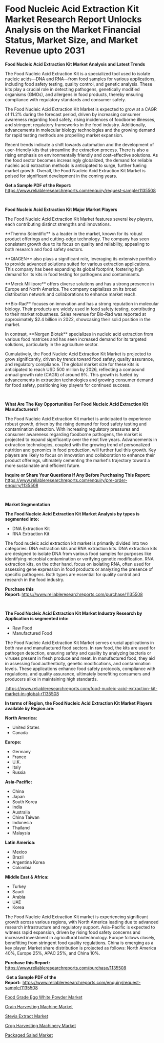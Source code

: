 <p><h1>Food Nucleic Acid Extraction Kit Market Research Report Unlocks Analysis on the Market Financial Status, Market Size, and Market Revenue upto 2031</h1></p><p><strong>Food Nucleic Acid Extraction Kit Market Analysis and Latest Trends</strong></p>
<p><p>The Food Nucleic Acid Extraction Kit is a specialized tool used to isolate nucleic acids—DNA and RNA—from food samples for various applications, including food safety testing, quality control, and genetic analysis. These kits play a crucial role in detecting pathogens, genetically modified organisms (GMOs), and allergens in food products, thereby ensuring compliance with regulatory standards and consumer safety.</p><p>The Food Nucleic Acid Extraction Kit Market is expected to grow at a CAGR of 11.2% during the forecast period, driven by increasing consumer awareness regarding food safety, rising incidences of foodborne illnesses, and stringent regulatory frameworks in the food industry. Additionally, advancements in molecular biology technologies and the growing demand for rapid testing methods are propelling market expansion. </p><p>Recent trends indicate a shift towards automation and the development of user-friendly kits that streamline the extraction process. There is also a rising emphasis on environmentally friendly and cost-effective solutions. As the food sector becomes increasingly globalized, the demand for reliable nucleic acid extraction methods is anticipated to surge, further fueling market growth. Overall, the Food Nucleic Acid Extraction Kit Market is poised for significant development in the coming years.</p></p>
<p><strong>Get a Sample PDF of the Report:&nbsp;</strong> <a href="https://www.reliableresearchreports.com/enquiry/request-sample/1135508?utm_campaign=83&utm_medium=2&utm_source=Github&utm_content=ia&utm_term=09102024&utm_id=food-nucleic-acid-extraction-kit">https://www.reliableresearchreports.com/enquiry/request-sample/1135508</a></p>
<p>&nbsp;</p>
<p><strong>Food Nucleic Acid Extraction Kit Major Market Players</strong></p>
<p><p>The Food Nucleic Acid Extraction Kit Market features several key players, each contributing distinct strengths and innovations. </p><p>**Thermo Scientific** is a leader in the market, known for its robust product offerings and cutting-edge technology. The company has seen consistent growth due to its focus on quality and reliability, appealing to both research and food safety sectors. </p><p>**QIAGEN** also plays a significant role, leveraging its extensive portfolio to provide advanced solutions suited for various extraction applications. This company has been expanding its global footprint, fostering high demand for its kits in food testing for pathogens and contaminants.</p><p>**Merck Millipore** offers diverse solutions and has a strong presence in Europe and North America. The company capitalizes on its broad distribution network and collaborations to enhance market reach. </p><p>**Bio-Rad** focuses on innovation and has a strong reputation in molecular biology. Their products are widely used in food safety testing, contributing to their market robustness. Sales revenue for Bio-Rad was reported at approximately $2.4 billion in 2022, showcasing their solid position in the market. </p><p>In contrast, **Norgen Biotek** specializes in nucleic acid extraction from various food matrices and has seen increased demand for its targeted solutions, particularly in the agriculture sector. </p><p>Cumulatively, the Food Nucleic Acid Extraction Kit Market is projected to grow significantly, driven by trends toward food safety, quality assurance, and regulatory compliance. The global market size for these kits is anticipated to reach USD 500 million by 2026, reflecting a compound annual growth rate (CAGR) of around 9%. This growth is fueled by advancements in extraction technologies and growing consumer demand for food safety, positioning key players for continued success.</p></p>
<p>&nbsp;</p>
<p><strong>What Are The Key Opportunities For Food Nucleic Acid Extraction Kit Manufacturers?</strong></p>
<p><p>The Food Nucleic Acid Extraction Kit market is anticipated to experience robust growth, driven by the rising demand for food safety testing and contamination detection. With increasing regulatory pressures and consumer awareness regarding foodborne pathogens, the market is projected to expand significantly over the next five years. Advancements in extraction technologies, coupled with the growing trend of personalized nutrition and genomics in food production, will further fuel this growth. Key players are likely to focus on innovation and collaboration to enhance their product offerings, ultimately cementing the market's trajectory toward a more sustainable and efficient future.</p></p>
<p><strong>Inquire or Share Your Questions If Any Before Purchasing This Report:</strong> <a href="https://www.reliableresearchreports.com/enquiry/pre-order-enquiry/1135508?utm_campaign=83&utm_medium=2&utm_source=Github&utm_content=ia&utm_term=09102024&utm_id=food-nucleic-acid-extraction-kit">https://www.reliableresearchreports.com/enquiry/pre-order-enquiry/1135508</a></p>
<p>&nbsp;</p>
<p><strong>Market Segmentation</strong></p>
<p><strong>The Food Nucleic Acid Extraction Kit Market Analysis by types is segmented into:</strong></p>
<p><ul><li>DNA Extraction Kit</li><li>RNA Extraction Kit</li></ul></p>
<p><p>The food nucleic acid extraction kit market is primarily divided into two categories: DNA extraction kits and RNA extraction kits. DNA extraction kits are designed to isolate DNA from various food samples for purposes like identifying microbial contamination or verifying genetic modification. RNA extraction kits, on the other hand, focus on isolating RNA, often used for assessing gene expression in food products or analyzing the presence of specific pathogens. Both types are essential for quality control and research in the food industry.</p></p>
<p><strong>Purchase this Report:&nbsp;</strong><a href="https://www.reliableresearchreports.com/purchase/1135508?utm_campaign=83&utm_medium=2&utm_source=Github&utm_content=ia&utm_term=09102024&utm_id=food-nucleic-acid-extraction-kit">https://www.reliableresearchreports.com/purchase/1135508</a></p>
<p>&nbsp;</p>
<p><strong>The Food Nucleic Acid Extraction Kit Market Industry Research by Application is segmented into:</strong></p>
<p><ul><li>Raw Food</li><li>Manufactured Food</li></ul></p>
<p><p>The Food Nucleic Acid Extraction Kit Market serves crucial applications in both raw and manufactured food sectors. In raw food, the kits are used for pathogen detection, ensuring safety and quality by analyzing bacteria or viruses present in fresh produce and meat. In manufactured food, they aid in assessing food authenticity, genetic modifications, and contamination levels. These applications enhance food safety protocols, compliance with regulations, and quality assurance, ultimately benefiting consumers and producers alike in maintaining high standards.</p></p>
<p><a href="https://www.reliableresearchreports.com/food-nucleic-acid-extraction-kit-market-in-global-r1135508?utm_campaign=83&utm_medium=2&utm_source=Github&utm_content=ia&utm_term=09102024&utm_id=food-nucleic-acid-extraction-kit">&nbsp;https://www.reliableresearchreports.com/food-nucleic-acid-extraction-kit-market-in-global-r1135508</a></p>
<p><strong>In terms of Region, the Food Nucleic Acid Extraction Kit Market Players available by Region are:</strong></p>
<p>
    <p> <strong> North America: </strong>
        <ul>
            <li>United States</li>
            <li>Canada</li>
        </ul>
        </p> 
    <p> <strong> Europe: </strong>
        <ul>
            <li>Germany</li>
            <li>France</li>
            <li>U.K.</li>
            <li>Italy</li>
            <li>Russia</li>
        </ul>
        </p> 
    <p> <strong> Asia-Pacific: </strong>
        <ul>
            <li>China</li>
            <li>Japan</li>
            <li>South Korea</li>
            <li>India</li>
            <li>Australia</li>
            <li>China Taiwan</li>
            <li>Indonesia</li>
            <li>Thailand</li>
            <li>Malaysia</li>
        </ul>
        </p> 
    <p> <strong> Latin America: </strong>
        <ul>
            <li>Mexico</li>
            <li>Brazil</li>
            <li>Argentina Korea</li>
            <li>Colombia</li>
        </ul>
        </p> 
    <p> <strong> Middle East & Africa: </strong>
        <ul>
            <li>Turkey</li>
            <li>Saudi</li>
            <li>Arabia</li>
            <li>UAE</li>
            <li>Korea</li>
        </ul>
    </p>
    </p>
<p><p>The Food Nucleic Acid Extraction Kit market is experiencing significant growth across various regions, with North America leading due to advanced research infrastructure and regulatory support. Asia-Pacific is expected to witness rapid expansion, driven by rising food safety concerns and increased investment in agricultural biotechnology. Europe follows closely, benefitting from stringent food quality regulations. China is emerging as a key player. Market share distribution is projected as follows: North America 40%, Europe 25%, APAC 25%, and China 10%.</p></p>
<p><strong>Purchase this Report: </strong><a href="https://www.reliableresearchreports.com/purchase/1135508?utm_campaign=83&utm_medium=2&utm_source=Github&utm_content=ia&utm_term=09102024&utm_id=food-nucleic-acid-extraction-kit">https://www.reliableresearchreports.com/purchase/1135508</a></p>
<p>&nbsp;<strong>Get a Sample PDF of the Report:&nbsp;&nbsp;</strong><a href="https://www.reliableresearchreports.com/enquiry/request-sample/1135508?utm_campaign=83&utm_medium=2&utm_source=Github&utm_content=ia&utm_term=09102024&utm_id=food-nucleic-acid-extraction-kit">https://www.reliableresearchreports.com/enquiry/request-sample/1135508</a></p>
<p><strong></strong></p>
<p><p><a href="https://github.com/AdeaKodra585/Market-Research-Report-List-1/blob/main/food-grade-egg-white-powder-market.md?utm_campaign=83&utm_medium=2&utm_source=Github&utm_content=ia&utm_term=09102024&utm_id=food-nucleic-acid-extraction-kit">Food Grade Egg White Powder Market</a></p><p><a href="https://www.linkedin.com/pulse/global-grain-harvesting-machine-industry-research-report-competitive-ddsze?utm_campaign=83&utm_medium=2&utm_source=Github&utm_content=ia&utm_term=09102024&utm_id=food-nucleic-acid-extraction-kit">Grain Harvesting Machine Market</a></p><p><a href="https://issuu.com/reportprime-2/docs/stevia-extract-market-size-2030.ppt_297dfbdfe3c1be?utm_campaign=83&utm_medium=2&utm_source=Github&utm_content=ia&utm_term=09102024&utm_id=food-nucleic-acid-extraction-kit">Stevia Extract Market</a></p><p><a href="https://www.linkedin.com/pulse/crop-harvesting-machinery-market-report-product-type-lh5ve?utm_campaign=83&utm_medium=2&utm_source=Github&utm_content=ia&utm_term=09102024&utm_id=food-nucleic-acid-extraction-kit">Crop Harvesting Machinery Market</a></p><p><a href="https://issuu.com/reportprime-2/docs/packaged-salad-market-size-2030.ppt_a9bede0b7f8eac?utm_campaign=83&utm_medium=2&utm_source=Github&utm_content=ia&utm_term=09102024&utm_id=food-nucleic-acid-extraction-kit">Packaged Salad Market</a></p></p>